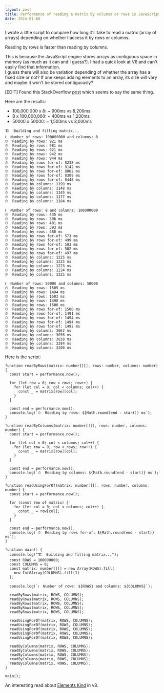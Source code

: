 ```yaml
---
layout: post
title: Performance of reading a matrix by columns or rows in JavaScript
date: 2024-01-08
---
```


I wrote a little script to compare how long it'll take to read a matrix (array of arrays) depending on whether I access it by rows or columns.

Reading by rows is faster than reading by columns.

This is because the JavaScript engine stores arrays as contiguous space in memory (as much as it can and I guess?). I had a quick look at V8 and can't easily find that information.  
I guess there will also be variation depending of whether the array has a fixed size or not? If one keeps adding elements to an array, its size will vary and maybe it won't be stored contiguously?

[EDIT] Found this StackOverflow [post](https://stackoverflow.com/questions/37645340/does-v8-still-have-c-style-arrays-that-are-contiguous-blocks-of-memory-and-how) which seems to say the same thing.

Here are the results:

- 100,000,000 x 8: ~ 900ms vs 8,200ms
- 8 x 100,000,000: ~ 400ms vs 1,200ms
- 50000 x 50000: ~ 1,500ms vs 3,000ms

```
🏗  Building and filling matrix...
ℹ️  Number of rows: 100000000 and columns: 8
⏱  Reading by rows: 921 ms
⏱  Reading by rows: 981 ms
⏱  Reading by rows: 921 ms
⏱  Reading by rows: 942 ms
⏱  Reading by rows: 944 ms
⏱  Reading by rows for-of: 8238 ms
⏱  Reading by rows for-of: 8142 ms
⏱  Reading by rows for-of: 8062 ms
⏱  Reading by rows for-of: 8309 ms
⏱  Reading by rows for-of: 8448 ms
⏱  Reading by columns: 1199 ms
⏱  Reading by columns: 1148 ms
⏱  Reading by columns: 1145 ms
⏱  Reading by columns: 1177 ms
⏱  Reading by columns: 1184 ms

ℹ️  Number of rows: 8 and columns: 100000000
⏱  Reading by rows: 435 ms
⏱  Reading by rows: 396 ms
⏱  Reading by rows: 401 ms
⏱  Reading by rows: 393 ms
⏱  Reading by rows: 480 ms
⏱  Reading by rows for-of: 573 ms
⏱  Reading by rows for-of: 499 ms
⏱  Reading by rows for-of: 503 ms
⏱  Reading by rows for-of: 502 ms
⏱  Reading by rows for-of: 497 ms
⏱  Reading by columns: 1225 ms
⏱  Reading by columns: 1225 ms
⏱  Reading by columns: 1223 ms
⏱  Reading by columns: 1224 ms
⏱  Reading by columns: 1225 ms

ℹ️  Number of rows: 50000 and columns: 50000
⏱  Reading by rows: 1509 ms
⏱  Reading by rows: 1494 ms
⏱  Reading by rows: 1503 ms
⏱  Reading by rows: 1498 ms
⏱  Reading by rows: 1500 ms
⏱  Reading by rows for-of: 1500 ms
⏱  Reading by rows for-of: 1491 ms
⏱  Reading by rows for-of: 1494 ms
⏱  Reading by rows for-of: 1494 ms
⏱  Reading by rows for-of: 1492 ms
⏱  Reading by columns: 3067 ms
⏱  Reading by columns: 3056 ms
⏱  Reading by columns: 3038 ms
⏱  Reading by columns: 3284 ms
⏱  Reading by columns: 3200 ms
```

Here is the script:

```
function readByRows(matrix: number[][], rows: number, columns: number) {
  const start = performance.now();

  for (let row = 0; row < rows; row++) {
    for (let col = 0; col < columns; col++) {
      const _ = matrix[row][col];
    }
  }

  const end = performance.now();
  console.log(`⏱  Reading by rows: ${Math.round(end - start)} ms`);
}

function readByColumns(matrix: number[][], rows: number, columns: number) {
  const start = performance.now();

  for (let col = 0; col < columns; col++) {
    for (let row = 0; row < rows; row++) {
      const _ = matrix[row][col];
    }
  }

  const end = performance.now();
  console.log(`⏱  Reading by columns: ${Math.round(end - start)} ms`);
}

function readUsingForOf(matrix: number[][], rows: number, columns: number) {
  const start = performance.now();

  for (const row of matrix) {
    for (let col = 0; col < columns; col++) {
      const _ = row[col];
    }
  }

  const end = performance.now();
  console.log(`⏱  Reading by rows for-of: ${Math.round(end - start)} ms`);
}

function main() {
  console.log("🏗  Building and filling matrix...");
  const ROWS = 100000000;
  const COLUMNS = 8;
  const matrix: number[][] = new Array(ROWS).fill(
    new Int8Array(COLUMNS).fill(1)
  );

  console.log(`ℹ️  Number of rows: ${ROWS} and columns: ${COLUMNS}`);

  readByRows(matrix, ROWS, COLUMNS);
  readByRows(matrix, ROWS, COLUMNS);
  readByRows(matrix, ROWS, COLUMNS);
  readByRows(matrix, ROWS, COLUMNS);
  readByRows(matrix, ROWS, COLUMNS);

  readUsingForOf(matrix, ROWS, COLUMNS);
  readUsingForOf(matrix, ROWS, COLUMNS);
  readUsingForOf(matrix, ROWS, COLUMNS);
  readUsingForOf(matrix, ROWS, COLUMNS);
  readUsingForOf(matrix, ROWS, COLUMNS);

  readByColumns(matrix, ROWS, COLUMNS);
  readByColumns(matrix, ROWS, COLUMNS);
  readByColumns(matrix, ROWS, COLUMNS);
  readByColumns(matrix, ROWS, COLUMNS);
  readByColumns(matrix, ROWS, COLUMNS);
}

main();
```

An interesting read about [Elements Kind](https://v8.dev/blog/elements-kinds) in v8.
